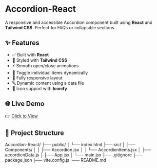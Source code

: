 # Accordion-React

A responsive and accessible Accordion component built using **React** and **Tailwind CSS**. Perfect for FAQs or collapsible sections.

## ✨ Features

- ✅ Built with **React**
- 🎨 Styled with **Tailwind CSS**
- ⚡ Smooth open/close animations
- 🔁 Toggle individual items dynamically
- 📱 Fully responsive layout
- 🔤 Dynamic content using a data file
- 🧩 Icon support with **Iconify**

## 🌐 Live Demo

👉 [Click to View](https://accordion-react-snowy.vercel.app/)

## 📁 Project Structure

Accordion-React/
├── public/
│ └── index.html
├── src/
│ ├── Components/
│ │ ├── Accordion.jsx
│ │ └── AccordionItems.jsx
│ ├── accordionData.js
│ ├── App.jsx
│ └── main.jsx
├── .gitignore
├── package.json
├── vite.config.js
└── README.md
